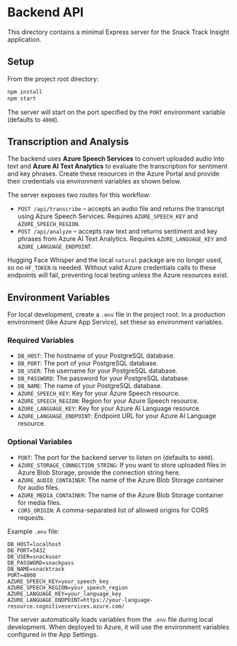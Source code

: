 # Backend API

This directory contains a minimal Express server for the Snack Track Insight application.

## Setup

From the project root directory:

```sh
npm install
npm start
```

The server will start on the port specified by the `PORT` environment variable (defaults to `4000`).

## Transcription and Analysis

The backend uses **Azure Speech Services** to convert uploaded audio into text and **Azure AI Text Analytics** to evaluate the
transcription for sentiment and key phrases. Create these resources in the Azure Portal and provide their credentials via
environment variables as shown below.

The server exposes two routes for this workflow:

- `POST /api/transcribe` – accepts an audio file and returns the transcript using Azure Speech Services. Requires `AZURE_SPEECH_KEY` and `AZURE_SPEECH_REGION`.
- `POST /api/analyze` – accepts raw text and returns sentiment and key phrases from Azure AI Text Analytics. Requires `AZURE_LANGUAGE_KEY` and `AZURE_LANGUAGE_ENDPOINT`.

Hugging Face Whisper and the local `natural` package are no longer used, so no `HF_TOKEN` is needed. Without valid Azure credentials calls to these endpoints will fail, preventing local testing unless the Azure resources exist.

## Environment Variables

For local development, create a `.env` file in the project root. In a production environment (like Azure App Service), set these as environment variables.

### Required Variables

-   `DB_HOST`: The hostname of your PostgreSQL database.
-   `DB_PORT`: The port of your PostgreSQL database.
-   `DB_USER`: The username for your PostgreSQL database.
-   `DB_PASSWORD`: The password for your PostgreSQL database.
-   `DB_NAME`: The name of your PostgreSQL database.
-   `AZURE_SPEECH_KEY`: Key for your Azure Speech resource.
-   `AZURE_SPEECH_REGION`: Region for your Azure Speech resource.
-   `AZURE_LANGUAGE_KEY`: Key for your Azure AI Language resource.
-   `AZURE_LANGUAGE_ENDPOINT`: Endpoint URL for your Azure AI Language resource.

### Optional Variables

-   `PORT`: The port for the backend server to listen on (defaults to `4000`).
-   `AZURE_STORAGE_CONNECTION_STRING`: If you want to store uploaded files in Azure Blob Storage, provide the connection string here.
-   `AZURE_AUDIO_CONTAINER`: The name of the Azure Blob Storage container for audio files.
-   `AZURE_MEDIA_CONTAINER`: The name of the Azure Blob Storage container for media files.
-   `CORS_ORIGIN`: A comma-separated list of allowed origins for CORS requests.

Example `.env` file:

```env
DB_HOST=localhost
DB_PORT=5432
DB_USER=snackuser
DB_PASSWORD=snackpass
DB_NAME=snacktrack
PORT=4000
AZURE_SPEECH_KEY=your_speech_key
AZURE_SPEECH_REGION=your_speech_region
AZURE_LANGUAGE_KEY=your_language_key
AZURE_LANGUAGE_ENDPOINT=https://your-language-resource.cognitiveservices.azure.com/
```

The server automatically loads variables from the `.env` file during local development. When deployed to Azure, it will use the environment variables configured in the App Settings.
